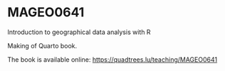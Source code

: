 # MAGEO0641

Introduction to geographical data analysis with R

Making of Quarto book.

The book is available online: <https://quadtrees.lu/teaching/MAGEO0641>
